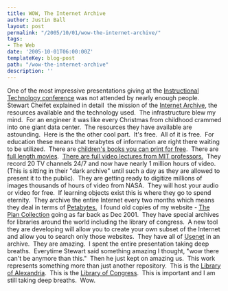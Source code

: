 ```yaml
---
title: WOW, The Internet Archive
author: Justin Ball
layout: post
permalink: "/2005/10/01/wow-the-internet-archive/"
tags:
- The Web
date: '2005-10-01T06:00:00Z'
templateKey: blog-post
path: "/wow-the-internet-archive"
description: ''
---
```


One of the most impressive presentations giving at the [Instructional Technology conference][1] was not attended by nearly enough people.  Stewart Cheifet explained in detail  the mission of the [Internet Archive][2],
the resources available and the technology used.  The
infrastructure blew my mind.  For an engineer it was like every
Christmas from childhood crammed into one giant data center.  The
resources they have available are astounding.  Here is the the
other cool part.  It's free.  All of it is free.  For
education these means that terabytes of information are right there
waiting to be utilized.  There are [children's books you can print
for free][3].  There are [full length movies][4].  [There are full
video lectures from MIT professors.][5]  They record 20 TV channels
24/7 and now have nearly 1 million hours of video.  (This is
sitting in their "dark archive" until such a day as they are allowed to
present it to the public).  They are getting ready to digitize
millions of images thousands of hours of video from NASA.  They will host your audio or video for free.  If
learning objects exist this is where they go to spend eternity. 
They archive the entire Internet every two months which means they deal
in terms of [Petabytes.][6]  I found old copies of my website - [The Plan Collection][7]
going as far back as Dec 2001.  They have special archives for
libraries around the world including the library of congress.  A
new tool they are developing will allow you to create your own subset
of the Internet and allow you to search only those websites.  They
have all of [Usenet][8]
in an archive.  They are amazing.  I spent the entire
presentation taking deep breaths.  Everytime Stewart said
something amazing I thought, "wow there can't be anymore than
this."  Then he just kept on amazing us.  This work
represents something more than just another repository.  This is
the [Library of Alexandria][9].  This is the [Library of Congress][10].  This is important and I am still taking deep breaths.  Wow.

 [1]: http://cosl.usu.edu/conference/
 [2]: http://www.archive.org/
 [3]: http://www.archive.org/details/iacl
 [4]: http://www.archive.org/details/movies
 [5]: http://www.archive.org/details/arsdigita
 [6]: http://en.wikipedia.org/wiki/Petabyte
 [7]: http://www.theplancollection.com
 [8]: http://groups.google.com/grphp?hl=en&tab=wg&q=
 [9]: http://en.wikipedia.org/wiki/Library_at_Alexandria
 [10]: http://www.loc.gov/
